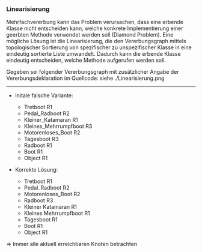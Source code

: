 ### Linearisierung
Mehrfachvererbung kann das Problem verursachen, dass eine erbende Klasse nicht entscheiden kann, welche konkrete Implementierung einer geerbten Methode verwendet werden soll (Diamond Problem). Eine mögliche Lösung ist die Linearisierung, die den Vererbungsgraph mittels topologischer Sortierung von spezifischer zu unspezifischer Klasse in eine eindeutig sortierte Liste umwandelt. Dadurch kann die erbende Klasse eindeutig entscheiden, welche Methode aufgerufen werden soll.

Gegeben sei folgender Vererbungsgraph mit zusätzlicher Angabe der Vererbungsdeklaration im Quellcode:
siehe ./Linearisierung.png

--- 
- Initale falsche Variante:
    - Tretboot                R1
    - Pedal_Radboot           R2
    - Kleiner_Katamaran       R1
    - Kleines_Mehrrumpfboot   R3
    - Motorenloses_Boot       R2
    - Tagesboot               R3
    - Radboot                 R1
    - Boot                    R1
    - Object                  R1


- Korrekte Lösung:
    - Tretboot                R1
    - Pedal_Radboot           R2
    - Motorenloses_Boot       R2
    - Radboot                 R3
    - Kleiner Katamaran       R1
    - Kleines Mehrrumpfboot   R1
    - Tagesboot               R1
    - Boot                    R1
    - Object                  R1

=> Immer alle aktuell erreichbaren Knoten betrachten